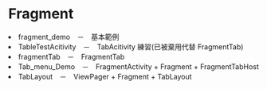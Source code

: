 # Fragment
<li>fragment_demo　－　基本範例</li>
<li>TableTestAcitivity　－　TabAcitivity 練習(已被棄用代替 FragmentTab)</li>
<li>fragmentTab　－　FragmentTab</li>
<li>Tab_menu_Demo　－　FragmentActivity + Fragment + FragmentTabHost</li>
<li>TabLayout　－　ViewPager + Fragment + TabLayout</li>

